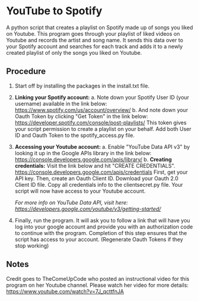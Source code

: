 # YouTube to Spotify
A python script that creates a playlist on Spotify made up of songs you liked on Youtube. 
This program goes through your playlist of liked videos on Youtube and records the artist and song name. It sends this data over to your Spotify account and searches for each track and adds it to a newly created playlist of only the songs you liked on Youtube. 

## Procedure
1. Start off by installing the packages in the install.txt file.
2. **Linking your Spotify account:**
 a. Note down your Spotify User ID (your username) available in the link below:
    https://www.spotify.com/us/account/overview/
 b. And note down your Oauth Token by clicking "Get Token" in the link below:
    https://developer.spotify.com/console/post-playlists/
    This token gives your script permission to create a playlist on your behalf. Add both User ID and       Oauth Token to the spotify_access.py file.
3. **Accessing your Youtube account:**
 a. Enable "YouTube Data API v3" by looking it up in the Google APIs library in the link below:
    https://console.developers.google.com/apis/library/
 b. **Creating credentials:** Visit the link below and hit "CREATE CREDENTIALS". 
    https://console.developers.google.com/apis/credentials
   First, get your API key. Then, create an Oauth Client ID. Download your Oauth 2.0 Client ID file.    Copy all credentials info to the clientsecret.py file. Your script will now have access to your      Youtube account.
   
   *For more info on YouTube Data API, visit here: https://developers.google.com/youtube/v3/getting-started/*
4. Finally, run the program. It will ask you to follow a link that will have you log into your google account and provide you with an authorization code to continue with the program. Completion of this step ensures that the script has access to your account. (Regenerate Oauth Tokens if they stop working)

## Notes
Credit goes to TheComeUpCode who posted an instructional video for this program on her Youtube channel. Please watch her video for more details:
https://www.youtube.com/watch?v=7J_qcttfnJA



 

    

